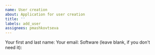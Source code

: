 ```yaml
---
name: User creation
about: Application for user creation
title: ''
labels: add_user
assignees: pmashkovtseva
---
```


Your first and last name:
Your email:
Software (leave blank, if you don't need it):
